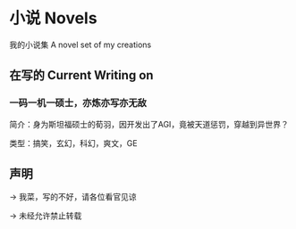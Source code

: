 # 小说 Novels
我的小说集
A novel set of my creations

## 在写的 Current Writing on

### 一码一机一硕士，亦炼亦写亦无敌
简介：身为斯坦福硕士的荀羽，因开发出了AGI，竟被天道惩罚，穿越到异世界？

类型：搞笑，玄幻，科幻，爽文，GE


## 声明
-> 我菜，写的不好，请各位看官见谅

-> 未经允许禁止转载
